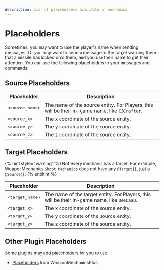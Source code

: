 ```yaml
---
description: List of placeholders available in mechanics
---
```


# Placeholders

Sometimes, you may want to use the player's name when sending messages. Or you may want to send a message to the target warning them that a missile has locked onto them, and you use their name to get their attention. You can use the following placeholders in your messages and commands:

## Source Placeholders

| Placeholder     | Description                                                                                    |
| --------------- | ---------------------------------------------------------------------------------------------- |
| `<source_name>` | The name of the source entity. For Players, this will be their in-game name, like `CJCrafter`. |
| `<source_x>`    | The x coordinate of the source entity.                                                         |
| `<source_y>`    | The y coordinate of the source entity.                                                         |
| `<source_z>`    | The z coordinate of the source entity.                                                         |

## Target Placeholders

{% hint style="warning" %}
Not every mechanic has a target. For example, WeaponMechanics `Shoot.Mechanics` does not have any `@Target{}`, just a `@Source{}`.&#x20;
{% endhint %}

| Placeholder     | Description                                                                                  |
| --------------- | -------------------------------------------------------------------------------------------- |
| `<target_name>` | The name of the target entity. For Players, this will be their in-game name, like `DeeCaaD`. |
| `<target_x>`    | The x coordinate of the source entity.                                                       |
| `<target_y>`    | The y coordinate of the source entity.                                                       |
| `<target_z>`    | The z coordinate of the source entity.                                                       |

## Other Plugin Placeholders

Some plugins may add placeholders for you to use.

* [Placeholders](http://127.0.0.1:5000/s/9hOjsLnIiB5Xm8MOXgWU/placeholders "mention") from WeaponMechanicsPlus
